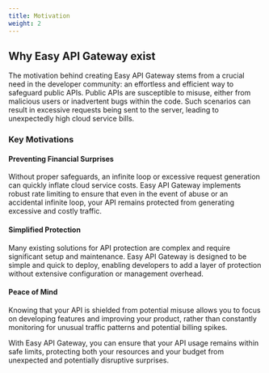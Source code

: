 ```yaml
---
title: Motivation
weight: 2
---
```


## Why Easy API Gateway exist

The motivation behind creating Easy API Gateway stems from a crucial need in the developer community: an effortless and efficient way to safeguard public APIs. Public APIs are susceptible to misuse, either from malicious users or inadvertent bugs within the code. Such scenarios can result in excessive requests being sent to the server, leading to unexpectedly high cloud service bills.

### Key Motivations

#### Preventing Financial Surprises
Without proper safeguards, an infinite loop or excessive request generation can quickly inflate cloud service costs. Easy API Gateway implements robust rate limiting to ensure that even in the event of abuse or an accidental infinite loop, your API remains protected from generating excessive and costly traffic.

#### Simplified Protection
Many existing solutions for API protection are complex and require significant setup and maintenance. Easy API Gateway is designed to be simple and quick to deploy, enabling developers to add a layer of protection without extensive configuration or management overhead.

#### Peace of Mind
Knowing that your API is shielded from potential misuse allows you to focus on developing features and improving your product, rather than constantly monitoring for unusual traffic patterns and potential billing spikes.

With Easy API Gateway, you can ensure that your API usage remains within safe limits, protecting both your resources and your budget from unexpected and potentially disruptive surprises.